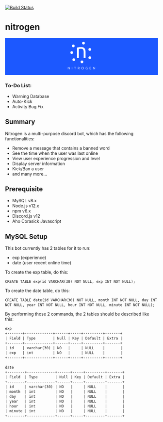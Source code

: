 [![Build Status](https://travis-ci.com/nguyenkevins/nitrogen.svg?branch=master)](https://travis-ci.com/nguyenkevins/nitrogen)
# nitrogen

![Demo1](https://github.com/nguyenkevins/nitrogen/blob/master/misc/wallpaper.png)

### To-Do List: 
* Warning Database 
* Auto-Kick 
* Activity Bug Fix

## Summary
Nitrogen is a multi-purpose discord bot, which has the following functionalities:
* Remove a message that contains a banned word
* See the time when the user was last online
* View user experience progression and level
* Display server information
* Kick/Ban a user
* and many more...

## Prerequisite
* MySQL v8.x
* Node.js v12.x
* npm v6.x
* Discord.js v12
* Aho Corasick Javascript

## MySQL Setup
This bot currently has 2 tables for it to run:
* exp (experience)
* date (user recent online time)

To create the exp table, do this:
```mysql
CREATE TABLE exp(id VARCHAR(30) NOT NULL, exp INT NOT NULL);
```

To create the date table, do this:
```mysql
CREATE TABLE date(id VARCHAR(30) NOT NULL, month INT NOT NULL, day INT NOT NULL, year INT NOT NULL, hour INT NOT NULL, minute INT NOT NULL);
```

By performing those 2 commands, the 2 tables should be described like this:

```
exp
+-------+-------------+------+-----+---------+-------+
| Field | Type        | Null | Key | Default | Extra |
+-------+-------------+------+-----+---------+-------+
| id    | varchar(30) | NO   |     | NULL    |       |
| exp   | int         | NO   |     | NULL    |       |
+-------+-------------+------+-----+---------+-------+

date
+--------+-------------+------+-----+---------+-------+
| Field  | Type        | Null | Key | Default | Extra |
+--------+-------------+------+-----+---------+-------+
| id     | varchar(30) | NO   |     | NULL    |       |
| month  | int         | NO   |     | NULL    |       |
| day    | int         | NO   |     | NULL    |       |
| year   | int         | NO   |     | NULL    |       |
| hour   | int         | NO   |     | NULL    |       |
| minute | int         | NO   |     | NULL    |       |
+--------+-------------+------+-----+---------+-------+
```
